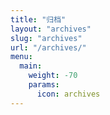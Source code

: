 ```yaml
---
title: "归档"
layout: "archives"
slug: "archives"
url: "/archives/"
menu:
  main:
    weight: -70
    params:
      icon: archives
---
```

